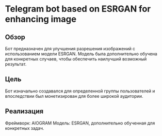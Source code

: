 # Telegram bot based on ESRGAN for enhancing image

## Обзор
Бот предназначен для улучшения разрешения изображений с использованием модели ESRGAN. Модель была дополнительно обучена для конкретных случаев, чтобы обеспечить наилучший возможный результат.

## Цель
Бот изначально создавался для определенной группы пользователей и впоследствии был монетизирован для более широкой аудитории.

## Реализация
Фреймворк: AIOGRAM
Модель: ESRGAN, дополнительно обученная для конкретных задач.